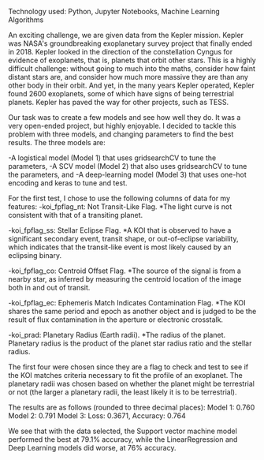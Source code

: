 Technology used: Python, Jupyter Notebooks, Machine Learning Algorithms

An exciting challenge, we are given data from the Kepler mission. Kepler was NASA's groundbreaking exoplanetary survey project that finally ended in 2018.
Kepler looked in the direction of the constellation Cyngus for evidence of exoplanets, that is, planets that orbit other stars. This is a highly difficult
challenge: without going to much into the maths, consider how faint distant stars are, and consider how much more massive they are than any other body in
their orbit. And yet, in the many years Kepler operated, Kepler found 2600 exoplanets, some of which have signs of being terrestrial planets. Kepler has 
paved the way for other projects, such as TESS.

Our task was to create a few models and see how well they do. It was a very open-ended project, but highly enjoyable. I decided to tackle this problem
with three models, and changing parameters to find the best results. The three models are:

-A logistical model (Model 1) that uses gridsearchCV to tune the parameters,
-A SCV model (Model 2) that also uses gridsearchCV to tune the parameters, and
-A deep-learning model (Model 3) that uses one-hot encoding and keras to tune and test.

For the first test, I chose to use the following columns of data for my features:
-koi_fpflag_nt: Not Transit-Like Flag. *The light curve is not consistent with that of a transiting planet.

-koi_fpflag_ss: Stellar Eclipse Flag. *A KOI that is observed to have a significant secondary event, transit shape, 
or out-of-eclipse variability, which indicates that the transit-like event is most likely caused by an eclipsing binary.

-koi_fpflag_co: Centroid Offset Flag. *The source of the signal is from a nearby star, as inferred by measuring the 
centroid location of the image both in and out of transit.

-koi_fpflag_ec: Ephemeris Match Indicates Contamination Flag. *The KOI shares the same period and epoch as another object 
and is judged to be the result of flux contamination in the aperture or electronic crosstalk.

-koi_prad: Planetary Radius (Earth radii). *The radius of the planet. Planetary radius is the product of the planet star 
radius ratio and the stellar radius.

The first four were chosen since they are a flag to check and test to see if the KOI matches criteria necessary to fit the profile of an exoplanet. The
planetary radii was chosen based on whether the planet might be terrestrial or not (the larger a planetary radii, the least likely it is to be
terrestrial).

The results are as follows (rounded to three decimal places):
Model 1: 0.760
Model 2: 0.791
Model 3: Loss: 0.3671, Accuracy: 0.764

We see that with the data selected, the Support vector machine model performed the best at 79.1% accuracy, while the LinearRegression and Deep Learning models
did worse, at 76% accuracy.
